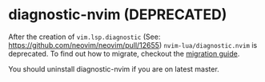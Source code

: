 # diagnostic-nvim (DEPRECATED)

After the creation of `vim.lsp.diagnostic` (See: https://github.com/neovim/neovim/pull/12655) 
`nvim-lua/diagnostic.nvim` is deprecated. To find out how to migrate, checkout the [migration guide](https://github.com/nvim-lua/diagnostic-nvim/issues/73).

You should uninstall diagnostic-nvim if you are on latest master.
